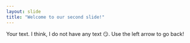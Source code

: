 ```yaml
---
layout: slide
title: "Welcome to our second slide!"
---
```

Your text. I think, I do not have any text :smirk:.
Use the left arrow to go back!

